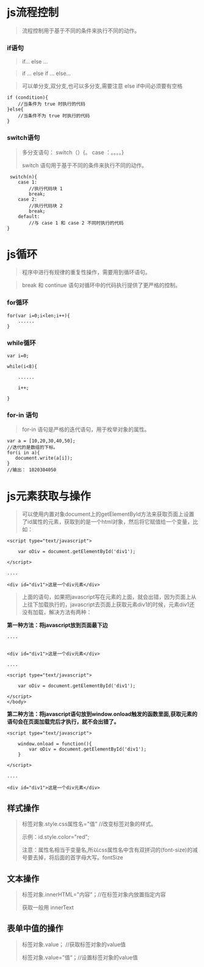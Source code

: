 # js流程控制

> 流程控制用于基于不同的条件来执行不同的动作。

### if语句

>if... else ...

>if ... else if ... else...

> 可以单分支,双分支,也可以多分支,需要注意 else if中间必须要有空格

```
if (condition){
    //当条件为 true 时执行的代码
}else{
    //当条件不为 true 时执行的代码
}
```

### switch语句

> 多分支语句： switch（）{。 case ：。。。。}
>
> switch 语句用于基于不同的条件来执行不同的动作。

```
 switch(n){
    case 1:
        //执行代码块 1
        break;
    case 2:
        //执行代码块 2
        break;
    default:
        //与 case 1 和 case 2 不同时执行的代码
}
```

# js循环

> 程序中进行有规律的重复性操作，需要用到循环语句。

> break 和 continue 语句对循环中的代码执行提供了更严格的控制。

### **for循环**

```
for(var i=0;i<len;i++){
    ......
}
```

### **while循环**

```
var i=0;

while(i<8){

    ......

    i++;

}
```

### for-in 语句

> for-in 语句是严格的迭代语句，用于枚举对象的属性。

```
var a = [10,20,30,40,50];
//迭代的是数组的下标。
for(i in a){
   document.write(a[i]);
}
//输出： 1020304050
```

# js元素获取与操作

> 可以使用内置对象document上的getElementById方法来获取页面上设置了id属性的元素，获取到的是一个html对象，然后将它赋值给一个变量，比如：

```
<script type="text/javascript">

    var oDiv = document.getElementById('div1');

</script>

....

<div id="div1">这是一个div元素</div>
```

> 上面的语句，如果把javascript写在元素的上面，就会出错，因为页面上从上往下加载执行的，javascript去页面上获取元素div1的时候，元素div1还没有加载，解决方法有两种：

**第一种方法：将javascript放到页面最下边**

```
....


<div id="div1">这是一个div元素</div>

....

<script type="text/javascript">

    var oDiv = document.getElementById('div1');

</script>
</body>
```

**第二种方法：将javascript语句放到window.onload触发的函数里面,获取元素的语句会在页面加载完后才执行，就不会出错了。**

```
<script type="text/javascript">

    window.onload = function(){
        var oDiv = document.getElementById('div1');
    }

</script>

....

<div id="div1">这是一个div元素</div>
```

## 样式操作

> 标签对象.style.css属性名="值" //改变标签对象的样式。
>
> 示例：id.style.color="red";
>
> 注意：属性名相当于变量名,所以css属性名中含有双拼词的(font-size)的减号要去掉，将后面的首字母大写。fontSize

## 文本操作

> 标签对象.innerHTML="内容"；//在标签对象内放置指定内容
>
> 获取一般用 innerText

## 表单中值的操作

> 标签对象.value； //获取标签对象的value值
>
> 标签对象.value=”值“；//设置标签对象的value值
